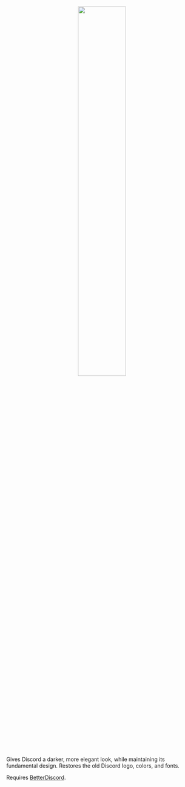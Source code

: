 # <p align="center"><img src="https://github.com/RockESV/Eris/blob/main/Resources/Eris%20Wordmark.svg" width="50%" height="50%"></p>

Gives Discord a darker, more elegant look, while maintaining its fundamental design. Restores the old Discord logo, colors, and fonts.

Requires [BetterDiscord](https://betterdiscord.app/).
